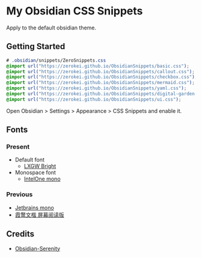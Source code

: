 # My Obsidian CSS Snippets

Apply to the default obsidian theme.

## Getting Started


```css
# .obsidian/snippets/ZeroSnippets.css
@import url("https://zerokei.github.io/ObsidianSnippets/basic.css");
@import url("https://zerokei.github.io/ObsidianSnippets/callout.css");
@import url("https://zerokei.github.io/ObsidianSnippets/checkbox.css");
@import url("https://zerokei.github.io/ObsidianSnippets/mermaid.css");
@import url("https://zerokei.github.io/ObsidianSnippets/yaml.css");
@import url("https://zerokei.github.io/ObsidianSnippets/digital-garden.css");
@import url("https://zerokei.github.io/ObsidianSnippets/ui.css");
```

Open Obsidian > Settings > Appearance > CSS Snippets and enable it.

## Fonts

### Present

- Default font
    - [LXGW Bright](https://github.com/lxgw/LxgwBright)
- Monospace font
    - [IntelOne mono](https://github.com/intel/intel-one-mono)

### Previous
- [Jetbrains mono](https://github.com/JetBrains/JetBrainsMono)
- [霞鹜文楷 屏幕阅读版](https://github.com/lxgw/LxgwWenKai-Screen)

## Credits

- [Obsidian-Serenity](https://github.com/Bluemoondragon07/Obsidian-Serenity)
